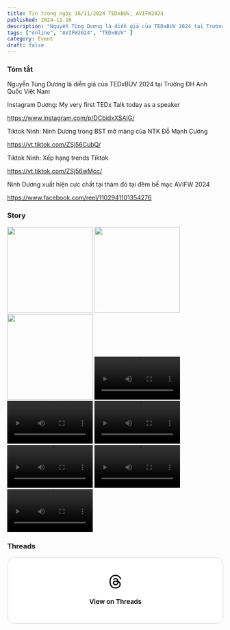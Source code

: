 ```yaml
---
title: Tin trong ngày 16/11/2024 TEDxBUV, AVIFW2024
published: 2024-11-16
description: "Nguyễn Tùng Dương là diễn giả của TEDxBUV 2024 tại Trường ĐH Anh Quốc Việt Nam, "
tags: ["online", "AVIFW2024", "TEDxBUV" ]
category: Event
draft: false
---
```


### Tóm tắt 


Nguyễn Tùng Dương là diễn giả của TEDxBUV 2024 tại Trường ĐH Anh Quốc Việt Nam

Instagram Dương: My very first TEDx Talk today as a speaker

https://www.instagram.com/p/DCbidxXSAIG/

Tiktok Ninh: Ninh Dương trong BST mở màng của NTK Đỗ Mạnh Cường 

https://vt.tiktok.com/ZSj56CubQ/

Tiktok Ninh: Xếp hạng trends Tiktok 

https://vt.tiktok.com/ZSj56wMcc/

Ninh Dương xuất hiện cực chất tại thảm đỏ tại đêm bế mạc AVIFW 2024

https://www.facebook.com/reel/1102941101354276



### Story 

<img width="200" src="https://github.com/user-attachments/assets/4900ac9e-3416-4023-8a27-ff7961aafb39" />

<img width="200" src="https://github.com/user-attachments/assets/5eed1e10-e8a7-4a74-ac37-64a4375b9e04" />

<img width="200" src="https://github.com/user-attachments/assets/2e02d618-cb19-406c-a349-eef0595fc346" />

<video width="200" controls>
  <source type="video/mp4" src="https://github.com/user-attachments/assets/e7b4d92b-1395-46aa-856b-48a71d2100a2" >
</video>

<video width="200" controls>
  <source type="video/mp4" src="https://github.com/user-attachments/assets/faa14f71-4c24-44a5-90c6-56fc99b3e976" >
</video>

<video width="200" controls>
  <source type="video/mp4" src="https://github.com/user-attachments/assets/597dd172-a9df-4536-8385-361792673dae" >
</video>

<video width="200" controls>
  <source type="video/mp4" src="https://github.com/user-attachments/assets/7784e4d1-85de-4c49-be00-d79342c9ca6f" >
</video>

<video width="200" controls>
  <source type="video/mp4" src="https://github.com/user-attachments/assets/ce793dd9-8ae3-4a90-8c05-fe0c2d190737" >
</video>

<video width="200" controls>
  <source type="video/mp4" src="https://github.com/user-attachments/assets/8194006d-7b41-4841-a571-6be1a1591ce5" >
</video>


### Threads 

<blockquote class="text-post-media" data-text-post-permalink="https://www.threads.net/@ninhduong_summary/post/DCcAKC3TiYB" data-text-post-version="0" id="ig-tp-DCcAKC3TiYB" style=" background:#FFF; border-width: 1px; border-style: solid; border-color: #00000026; border-radius: 16px; max-width:540px; margin: 1px; min-width:270px; padding:0; width:99.375%; width:-webkit-calc(100% - 2px); width:calc(100% - 2px);"> <a href="https://www.threads.net/@ninhduong_summary/post/DCcAKC3TiYB" style=" background:#FFFFFF; line-height:0; padding:0 0; text-align:center; text-decoration:none; width:100%; font-family: -apple-system, BlinkMacSystemFont, sans-serif;" target="_blank"> <div style=" padding: 40px; display: flex; flex-direction: column; align-items: center;"><div style=" display:block; height:32px; width:32px; padding-bottom:20px;"> <svg aria-label="Threads" height="32px" role="img" viewBox="0 0 192 192" width="32px" xmlns="http://www.w3.org/2000/svg"> <path d="M141.537 88.9883C140.71 88.5919 139.87 88.2104 139.019 87.8451C137.537 60.5382 122.616 44.905 97.5619 44.745C97.4484 44.7443 97.3355 44.7443 97.222 44.7443C82.2364 44.7443 69.7731 51.1409 62.102 62.7807L75.881 72.2328C81.6116 63.5383 90.6052 61.6848 97.2286 61.6848C97.3051 61.6848 97.3819 61.6848 97.4576 61.6855C105.707 61.7381 111.932 64.1366 115.961 68.814C118.893 72.2193 120.854 76.925 121.825 82.8638C114.511 81.6207 106.601 81.2385 98.145 81.7233C74.3247 83.0954 59.0111 96.9879 60.0396 116.292C60.5615 126.084 65.4397 134.508 73.775 140.011C80.8224 144.663 89.899 146.938 99.3323 146.423C111.79 145.74 121.563 140.987 128.381 132.296C133.559 125.696 136.834 117.143 138.28 106.366C144.217 109.949 148.617 114.664 151.047 120.332C155.179 129.967 155.42 145.8 142.501 158.708C131.182 170.016 117.576 174.908 97.0135 175.059C74.2042 174.89 56.9538 167.575 45.7381 153.317C35.2355 139.966 29.8077 120.682 29.6052 96C29.8077 71.3178 35.2355 52.0336 45.7381 38.6827C56.9538 24.4249 74.2039 17.11 97.0132 16.9405C119.988 17.1113 137.539 24.4614 149.184 38.788C154.894 45.8136 159.199 54.6488 162.037 64.9503L178.184 60.6422C174.744 47.9622 169.331 37.0357 161.965 27.974C147.036 9.60668 125.202 0.195148 97.0695 0H96.9569C68.8816 0.19447 47.2921 9.6418 32.7883 28.0793C19.8819 44.4864 13.2244 67.3157 13.0007 95.9325L13 96L13.0007 96.0675C13.2244 124.684 19.8819 147.514 32.7883 163.921C47.2921 182.358 68.8816 191.806 96.9569 192H97.0695C122.03 191.827 139.624 185.292 154.118 170.811C173.081 151.866 172.51 128.119 166.26 113.541C161.776 103.087 153.227 94.5962 141.537 88.9883ZM98.4405 129.507C88.0005 130.095 77.1544 125.409 76.6196 115.372C76.2232 107.93 81.9158 99.626 99.0812 98.6368C101.047 98.5234 102.976 98.468 104.871 98.468C111.106 98.468 116.939 99.0737 122.242 100.233C120.264 124.935 108.662 128.946 98.4405 129.507Z" /></svg></div><div style=" font-size: 15px; line-height: 21px; color: #000000; font-weight: 600; "> View on Threads</div></div></a></blockquote>
<script async src="https://www.threads.net/embed.js"></script>